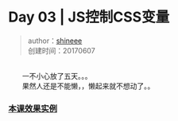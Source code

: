 # Day 03 | JS控制CSS变量
>author：[shineee](https://github.com/orangeshinee) \
>创建时间：20170607

<br>
　　一不小心放了五天。。。<br>
　　果然人还是不能懒，，懒起来就不想动了。。

### [本课效果实例](#)


